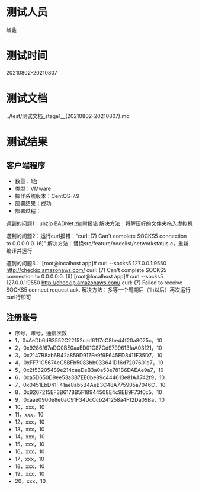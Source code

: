 # 测试人员
赵鑫

# 测试时间
20210802-20210807

# 测试文档
../test/测试文档_stage1__(20210802-20210807).md

# 测试结果

## 客户端程序
- 数量：1台
- 类型：VMware
- 操作系统版本：CentOS-7.9
- 部署结果：成功
- 部署过程：

遇到的问题1：unzip BADNet.zip时报错
解决方法：将解压好的文件夹拖入虚拟机

遇到的问题2：运行curl报错：“curl: (7) Can't complete SOCKS5 connection to 0.0.0.0:0. (6)”
解决方法：替换src/feature/nodelist/networkstatus.c，重新编译并运行

遇到的问题3：
[root@localhost app]# curl --socks5 127.0.0.1:9550 http://checkip.amazonaws.com/
curl: (7) Can't complete SOCKS5 connection to 0.0.0.0:0. (6)
[root@localhost app]# curl --socks5 127.0.0.1:9550 http://checkip.amazonaws.com/
curl: (7) Failed to receive SOCKS5 connect request ack.
解决方法：多等一个周期后（1h以后）再次运行curl行即可


## 注册账号

- 序号，账号，通信次数
- 1，0xAeDb6dB3552C22152cad6117cC8be44f20a8025c，10
- 2，0x9286f67aDC0BE0aaED01C87Cd9799613faA03f21，10
- 3，0x2147B8ab6B42a859D917Fe9f9F645ED8411F35D7，10
- 4，0xFF71C5674eC5BFb5083bb033641D16d7207601e7，10
- 5，0x2f53205489e214caeDeB3a0a53e781B6DAEAe9a7，10
- 6，0xa5D650D9ee53a3B7EE0be89c444613e81AA742f9，10
- 7，0x0451EbD41F41ae8ab5B4AeB3C48A775905a7046C，10
- 8，0x9267215EF3B6178B5F18944508E4c9EB9F73f0c5，10
- 9，0xaae0900e8e0aC91F34DcCcb241258a4F12Da09Ba，10
- 10，xxx，10
- 11，xxx，10
- 12，xxx，10
- 13，xxx，10
- 14，xxx，10
- 15，xxx，10
- 16，xxx，10
- 17，xxx，10
- 18，xxx，10
- 19，xxx，10
- 20，xxx，10
